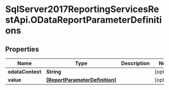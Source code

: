 # SqlServer2017ReportingServicesRestApi.ODataReportParameterDefinitions

## Properties
Name | Type | Description | Notes
------------ | ------------- | ------------- | -------------
**odataContext** | **String** |  | [optional] 
**value** | [**[ReportParameterDefinition]**](ReportParameterDefinition.md) |  | [optional] 


